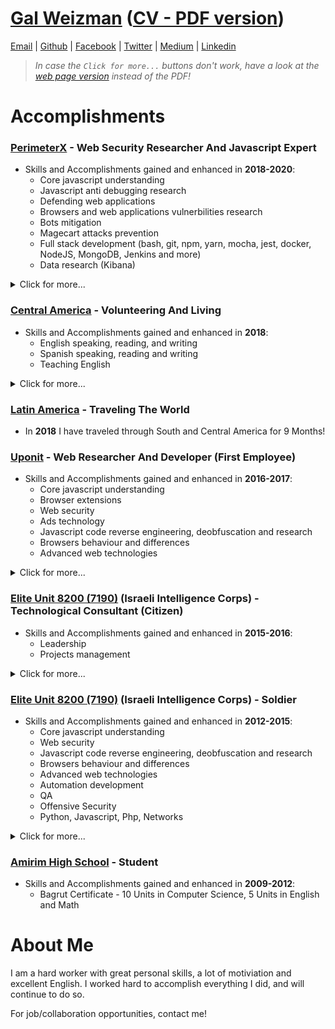 # [Gal Weizman](http://weizmangal.com) ([CV - PDF version](https://weizman.github.io/website/content/pdf/cv.pdf))

[Email](mailto:weizmangal@gmail.com) | [Github](https://github.com/weizman) | [Facebook](https://www.facebook.com/WeizmanGal) | [Twitter](https://twitter.com/WeizmanGal) | [Medium](https://medium.com/@weizmangal) | [Linkedin](https://www.linkedin.com/in/weizmangal/)

> *In case the `Click for more...` buttons don't work, have a look at the [web page version](https://weizman.github.io/website/?resume) instead of the PDF!*

# Accomplishments

### [PerimeterX](https://www.perimeterx.com/) - Web Security Researcher And Javascript Expert

* Skills and Accomplishments gained and enhanced in **2018-2020**: 
  * Core javascript understanding
  * Javascript anti debugging research
  * Defending web applications
  * Browsers and web applications vulnerbilities research
  * Bots mitigation
  * Magecart attacks prevention
  * Full stack development (bash, git, npm, yarn, mocha, jest, docker, NodeJS, MongoDB, Jenkins and more)
  * Data research (Kibana)

<details><summary>Click for more...</summary><p>

*PerimeterX is a leading company in web applications security and the number one company in the world when it comes to bots 
mitigation*

##### *2020*
* **Participated in the Chromium Bug Bounty Program** - Got **3,000$** for responsibly disclosing to Chromium a **full CSP bypass zero day** vulnerability as part of an independent research of their well known **Chromium** browser. [Vast coverage](https://www.google.com/search?q=gal+weizmann+csp&oq=gal+weizmann+csp&aqs=chrome..69i57j33.2375j0j7&sourceid=chrome&ie=UTF-8) ([post](https://example.com) | [CVE with 6.5 score](https://nvd.nist.gov/vuln/detail/CVE-2020-6519)).
* **Participated in the WhatsApp Bug Bounty Program** - Got **12,500$** for responsibly disclosing to Facebook a set of vulnerabilities found as part of an independent research of their well known **WhatsApp** web and desktop applications which by combining them file read from both Mac and Windows file systems can be achieved, by exploiting zero day **Open Redirect** + **Persistent XSS** + **CSP bypassing** vulnerabilities. **One of the biggest vulnerabilities set found in the past few years.** [World wide coverage](https://www.google.com/search?q=gal+weizman+whatsapp&oq=gal+weizman+whatsapp&aqs=chrome.0.69i59j69i60.3086j0j7&sourceid=chrome&ie=UTF-8) ([post](https://weizman.github.io/website/?CVE-2019-18426) | [CVE with 8.2 score](https://nvd.nist.gov/vuln/detail/CVE-2019-18426)). I also made it to Facebook's [Hall of Fame](https://www.facebook.com/whitehat/thanks/).

##### *2018/2019*
* **Led Many Main Clientside Javascript Research Projects** - which assisted in promoting the quality of the company's security products (such as identifying Bots behavior, using new web technologies in order to improve our security products and more)
* **Was a Maintainer of the #1 Bot Mitigation Product in the World** - Maintained along side with coworkers and friends the client side of the best Bot Mitigation product by [Forrester](https://www.perimeterx.com/resources/reports/forrester-new-wave-2020/?utm_source=twitter&utm_medium=organic-social) evaluation.
* **Wrote about a Conceptual Security Flaw I Found in all Major Browsers** - Published an article including a live demo about a finding of mine on one of the [most powerful Anti Debugging techniques ever found](https://weizman.github.io/website/?javascript-anti-debugging-some-next-level-shit-part-1).
* **Registered a Patent** - Along with a friend and a coworker, as part of our job, we have registered a patent on a unique concept we came up with which is one of the foundations for the web security client side product we have written together from scratch.
* **Built a Well Selling Web Security Product From Scratch** - Alongside two coworkers and friends, as part of our job, we have built from scratch and maintained the client side of a new innovative web security product which is known today as PerimeterX's [Code Defender](https://www.perimeterx.com/products/code-defender/).
* **Built an Obfuscator** - As part of our job, I built a Javascript Obfuscator for the product we built in which I implemented interesting Anti Debugging techniques in order to make it harder for attackers to reverse engineer our code.

</p></details>

### [Central America](https://goo.gl/maps/A1acoJYEzcfBfcj97) - Volunteering And Living

* Skills and Accomplishments gained and enhanced in **2018**:
  * English speaking, reading, and writing
  * Spanish speaking, reading and writing
  * Teaching English

<details><summary>Click for more...</summary><p>
 
##### *2018*
* **Volunteered as a Full Time English Teacher for 6 Months in [Honduras](https://goo.gl/maps/p3fQVrWEZcu1rYaL8)** - Was living in a distant village called [Brisas Del Valle](https://goo.gl/maps/Q26VjaZ47xj6nJQHA) in [San Pedro Sula](https://goo.gl/maps/KyhqQfe2px2nmJjq7) region and volunteering as a school teacher, teaching English, Physical Education, Science, Art and Music to 1st, 7th and 8th grades for over 20 hours a week in the [GSV](https://www.gardenschoolvictoria.com/) volunteering program.
* **[Recommendation letter](https://weizman.github.io/website/content/pdf/Gal%20Recommendation%20Letter%20-%20Garden%20School%20Victoria.pdf)**

</p></details>

### [Latin America](https://goo.gl/maps/2XwDWPV4QVDFa74p7) - Traveling The World

* In **2018** I have traveled through South and Central America for 9 Months!

### [Uponit](https://uponit.com/) - Web Researcher And Developer (First Employee)

* Skills and Accomplishments gained and enhanced in **2016-2017**:
  * Core javascript understanding
  * Browser extensions
  * Web security
  * Ads technology
  * Javascript code reverse engineering, deobfuscation and research
  * Browsers behaviour and differences
  * Advanced web technologies

<details><summary>Click for more...</summary><p>

*Uponit was a leading company in the field of ads recovery, their product was one of the best in the world by implementing top notch Cyber security technologies in order to fully bypass Ad blockers extensions, and was founded by former 8200 web security experts*

##### *2016/2017*
* **Assisted in Implementing Advanced Technologies and Features in AdBlock Bypasser Product** - As part of my job, I assisted in implementing extremely complicated web security ideas with which we were able to practically disable the effect of Ad Blockers extensions and by that reinsert Ads to the page and regain lost revenues of our customers websites.
* **Gained Experience as a Web Developer and Web Security Researcher** - By working with the best in the field, I learned how to deobfuscate and fully understand the nature of any script that runs in the browser. I learned a big part of the security techniques that are used in the complicated world of the web and gained great knowledge of the ecosystem that exists within a website in the different browsers. 
* **[Recommendation letter](https://weizman.github.io/website/content/pdf/Gal%20Recommendation%20Letter%20-%20Uponit.pdf)**

</p></details>

### [Elite Unit 8200 (7190)](https://en.wikipedia.org/wiki/Unit_8200) (Israeli Intelligence Corps) - Technological Consultant (Citizen)

* Skills and Accomplishments gained and enhanced in **2015-2016**:
  * Leadership
  * Projects management

<details><summary>Click for more...</summary><p>

##### *2015/2016*
* **Led an Improvement Project for the Former Project** - I led a team of 4 soldiers to rewrite the entire system I built in order to make something even more inclusive and more stable - this was tagged as one of the most important projects in the entire unit at the time.

</p></details>

### [Elite Unit 8200 (7190)](https://en.wikipedia.org/wiki/Unit_8200) (Israeli Intelligence Corps) - Soldier

* Skills and Accomplishments gained and enhanced in **2012-2015**:
  * Core javascript understanding
  * Web security
  * Javascript code reverse engineering, deobfuscation and research
  * Browsers behaviour and differences
  * Advanced web technologies
  * Automation development
  * QA
  * Offensive Security
  * Python, Javascript, Php, Networks

<details><summary>Click for more...</summary><p>

##### *2012/2015*
* **Solely Development of Complicated Full Stack Offensive Cyber Security System** - which became the core of every general attacking system of many different units under the Israeli Minister of Defense. I Learned PHP and used it to create a full stack system that became the main way to conduct offensive Cyber operations.
* **Development of Small Offensive Cyber Security Products in Javascript** - Learned Javascript and used it to create products which became an integral part of the general attacking system of the unit.
* **Automation Development** - Learned Python and used it to create complicated automation systems to automatically asses the quality of the offensive Cyber security products of my team.
* **QA of Offensive Cyber Security Products** - Started off as a QA for offensive cyber security products.
* **Graduated MATAM Course** - In which I learned basic knowledge of cyber security concepts, of the different systems that were developed and used in the unit and how to operate them.

</p></details>

### [Amirim High School]() - Student

* Skills and Accomplishments gained and enhanced in **2009-2012**:
  * Bagrut Certificate - 10 Units in Computer Science, 5 Units in English and Math

# About Me

I am a hard worker with great personal skills, a lot of motiviation and excellent English. 
I worked hard to accomplish everything I did,  and will continue to do so.

For job/collaboration opportunities, contact me!

